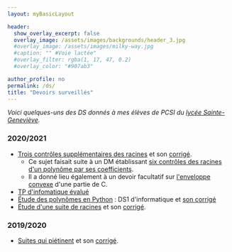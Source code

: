 ```yaml
---
layout: myBasicLayout

header:
  show_overlay_excerpt: false
  overlay_image: /assets/images/backgrounds/header_3.jpg
  #overlay_image: /assets/images/milky-way.jpg
  #caption: "" #Voie lactée"
  #overlay_filter: rgba(1, 17, 47, 0.2)
  #overlay_color: "#907ab3"

author_profile: no
permalink: /ds/
title: "Devoirs surveillés"
---
```


*Voici quelques-uns des DS donnés à mes élèves de PCSI du [lycée Sainte-Geneviève](https://www.bginette.com).*


### 2020/2021
- [Trois contrôles supplémentaires des racines](DS3_PCSI3_2020_21_CBD_sujet.pdf) et son [corrigé](DS3_PCSI3_2020_21_CBD_corrige.pdf).
  - Ce sujet faisait suite à un DM établissant [six contrôles des racines d'un polynôme par ses coefficients](DM_06_2020_21_six_controles_des_racines.pdf).
  - Il a donné lieu également à un devoir facultatif sur [l'enveloppe convexe](DM_convexes_de_C.pdf) d'une partie de C.
- [TP d'infomatique évalué](TP_note_1_PCSI3_2020_21.pdf)
- [Étude des polynômes en Python](DS1_informatique_PCSI3_2020_21_sujet.pdf) : DS1 d'informatique et [son corrigé](DS1_informatique_PCSI3_2020_21_corrige.pdf)
- [Étude d'une suite de racines](DS4_PCSI3_2020_21_sujet.pdf) et son [corrigé](DS4_PCSI3_2020_21_correction.pdf).


### 2019/2020
- [Suites qui piétinent](DS4_PCSI_2019_20_Suites_qui_pietinent.pdf) et son [corrigé](DS4_PCSI_2019_20_Suites_qui_pietinent_CORRIGE.pdf).

